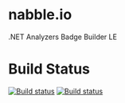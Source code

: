 # nabble.io
.NET Analyzers Badge Builder LE

# Build Status
[![Build status](http://test.nabble.io/api/v1/AppVeyor/dresel/nabble-io/development-test/StyleCop)](https://test.nabble.io) [![Build status](http://test.nabble.io/api/v1/AppVeyor/dresel/nabble-io/development-test/FxCop)](https://test.nabble.io)
